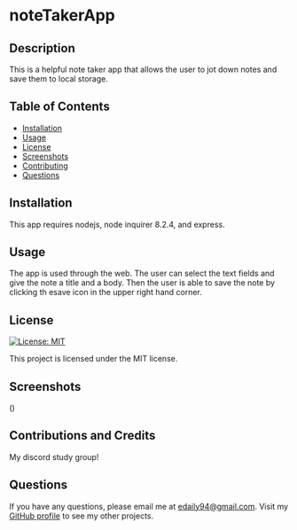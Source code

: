 # noteTakerApp

## Description
  
  This is a helpful note taker app that allows the user to jot down notes and save them to local storage.

  ## Table of Contents
  * [Installation](#installation)
  * [Usage](#usage)
  * [License](#license)
  * [Screenshots](#screenshots)
  * [Contributing](#contributing)
  * [Questions](#questions)
  
  ## Installation
  
  This app requires nodejs, node inquirer 8.2.4, and express.

  ## Usage

  The app is used through the web. The user can select the text fields and give the note a title and a body. Then the user is able to save the note by clicking th esave icon in the upper right hand corner.

  ## License

  [![License: MIT](https://img.shields.io/badge/License-MIT-blue.svg)](https://opensource.org/licenses/MIT)
  
  This project is licensed under the MIT license.

   ## Screenshots
  ()

  ## Contributions and Credits

  My discord study group!

  ## Questions

  If you have any questions, please email me at edaily94@gmail.com. Visit my [GitHub profile](https://github.com/ehmahdee) to see my other projects.
